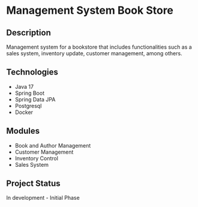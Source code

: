 # Management System Book Store

## Description
Management system for a bookstore that includes functionalities such as a sales system, inventory update, customer management, among others.

## Technologies
- Java 17
- Spring Boot
- Spring Data JPA
- Postgresql
- Docker

## Modules
- Book and Author Management
- Customer Management
- Inventory Control
- Sales System

## Project Status
In development - Initial Phase
